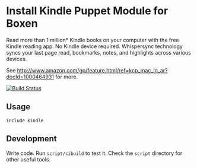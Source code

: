 # Install Kindle Puppet Module for Boxen

Read more than 1 million* Kindle books on your computer with the free Kindle reading app. No Kindle device required. Whispersync technology syncs your last page read, bookmarks, notes, and highlights across various devices. 

See http://www.amazon.com/gp/feature.html/ref=kcp_mac_ln_ar?docId=1000464931 for more. 

[![Build Status](https://travis-ci.org/boxen/puppet-kindle.png?branch=master)](https://travis-ci.org/boxen/puppet-kindle)

## Usage

```include kindle```


## Development

Write code. Run `script/cibuild` to test it. Check the `script`
directory for other useful tools.
